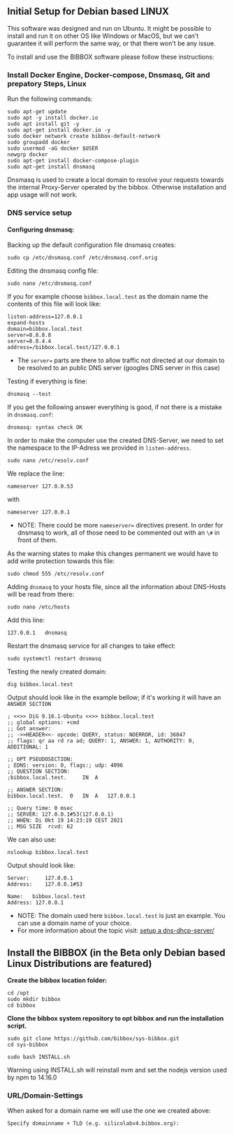 ## Initial Setup for Debian based LINUX

This software was designed and run on Ubuntu. It might be possible to install and run it on other OS like Windows or MacOS, but we can't guarantee it will perform the same way, or that there won't be any issue.<br>

To install and use the BIBBOX software please follow these instructions:

### Install Docker Engine, Docker-compose, Dnsmasq, Git and prepatory Steps, Linux

Run the following commands:
```
sudo apt-get update
sudo apt -y install docker.io
sudo apt install git -y
sudo apt-get install docker.io -y
sudo docker network create bibbox-default-network
sudo groupadd docker
sudo usermod -aG docker $USER
newgrp docker
sudo apt-get install docker-compose-plugin
sudo apt-get install dnsmasq
```
Dnsmasq is used to create a local domain to resolve your requests towards the internal Proxy-Server operated by the bibbox. Otherwise installation and app usage will not work.

### DNS service setup

#### Configuring dnsmasq:<br>
Backing up the default configuration file dnsmasq creates:
```
sudo cp /etc/dnsmasq.conf /etc/dnsmasq.conf.orig
```
Editing the dnsmasq config file:
```
sudo nano /etc/dnsmasq.conf
```
If you for example choose `bibbox.local.test` as the domain name the contents of this file will look like:

```
listen-address=127.0.0.1
expand-hosts
domain=bibbox.local.test
server=8.8.8.8
server=8.8.4.4
address=/bibbox.local.test/127.0.0.1
```

* The `server=` parts are there to allow traffic not directed at our domain to be resolved to an public DNS server (googles DNS server in this case)
  
Testing if everything is fine:<br>
```
dnsmasq --test
```

If you get the following answer everything is good, if not there is a mistake in `dnsmasq.conf`:<br>  

`dnsmasq: syntax check OK`

In order to make the computer use the created DNS-Server, we need to set the namespace to the IP-Adress we provided in `listen-address`.<br> 
```
sudo nano /etc/resolv.conf
```
We replace the line:<br>
```
nameserver 127.0.0.53
```
with
```
nameserver 127.0.0.1
```
* NOTE: There could be more `nameserver=` directives present. In order for dnsmasq to work, all of those need to be commented out with an `\#` in front of them.

As the warning states to make this changes permanent we would have to add write protection towards this file:<br>
```
sudo chmod 555 /etc/resolv.conf
```

Adding `dnsmasq` to your hosts file, since all the information about DNS-Hosts will be read from there:<br>
```
sudo nano /etc/hosts
```

Add this line: <br> 
```
127.0.0.1	dnsmasq
```

Restart the dnsmasq service for all changes to take effect:
```
sudo systemctl restart dnsmasq
```

Testing the newly created domain:
```
dig bibbox.local.test
```
Output should look like in the example bellow; if it's working it will have an `ANSWER SECTION`

```
; <<>> DiG 9.16.1-Ubuntu <<>> bibbox.local.test
;; global options: +cmd
;; Got answer:
;; ->>HEADER<<- opcode: QUERY, status: NOERROR, id: 36047
;; flags: qr aa rd ra ad; QUERY: 1, ANSWER: 1, AUTHORITY: 0, ADDITIONAL: 1

;; OPT PSEUDOSECTION:
; EDNS: version: 0, flags:; udp: 4096
;; QUESTION SECTION:
;bibbox.local.test.		IN	A

;; ANSWER SECTION:
bibbox.local.test.	0	IN	A	127.0.0.1

;; Query time: 0 msec
;; SERVER: 127.0.0.1#53(127.0.0.1)
;; WHEN: Di Okt 19 14:23:19 CEST 2021
;; MSG SIZE  rcvd: 62
```

We can also use:
```
nslookup bibbox.local.test
```
Output should look like:
```
Server:		127.0.0.1
Address:	127.0.0.1#53

Name:	bibbox.local.test
Address: 127.0.0.1
```

* NOTE: The domain used here `bibbox.local.test` is just an example. You can use a domain name of your choice.
* For more information about the topic visit: <a href="https://www.tecmint.com/setup-a-dns-dhcp-server-using-dnsmasq-on-centos-rhel/" target="_blank">setup a dns-dhcp-server/</a>

## Install the BIBBOX (in the Beta only Debian based Linux Distributions are featured)

**Create the bibbox location folder:**
```
cd /opt
sudo mkdir bibbox
cd bibbox
```
**Clone the bibbox system repository to opt bibbox and run the installation script.**
```
sudo git clone https://github.com/bibbox/sys-bibbox.git
cd sys-bibbox
```
```
sudo bash INSTALL.sh
```

Warning using INSTALL.sh will reinstall nvm and set the nodejs version used by npm to 14.16.0

### URL/Domain-Settings

When asked for a domain name we will use the one we created above: <br>
```
Specify domainname + TLD (e.g. silicolabv4.bibbox.org):
```


